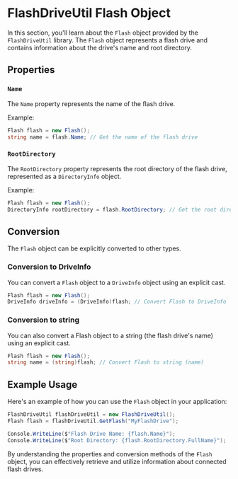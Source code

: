 # FlashDriveUtil Flash Object

In this section, you'll learn about the `Flash` object provided by the `FlashDriveUtil` library. The `Flash` object represents a flash drive and contains information about the drive's name and root directory.

## Properties

### `Name`

The `Name` property represents the name of the flash drive.

Example:

```csharp
Flash flash = new Flash();
string name = flash.Name; // Get the name of the flash drive
```

### `RootDirectory`

The `RootDirectory` property represents the root directory of the flash drive, represented as a `DirectoryInfo` object.

Example:

```csharp
Flash flash = new Flash();
DirectoryInfo rootDirectory = flash.RootDirectory; // Get the root directory of the flash drive
```

## Conversion

The `Flash` object can be explicitly converted to other types.

### Conversion to DriveInfo

You can convert a `Flash` object to a `DriveInfo` object using an explicit cast.

```csharp
Flash flash = new Flash();
DriveInfo driveInfo = (DriveInfo)flash; // Convert Flash to DriveInfo
```

### Conversion to string

You can also convert a Flash object to a string (the flash drive's name) using an explicit cast.

```csharp
Flash flash = new Flash();
string name = (string)flash; // Convert Flash to string (name)
```

## Example Usage

Here's an example of how you can use the `Flash` object in your application:

```csharp
FlashDriveUtil flashDriveUtil = new FlashDriveUtil();
Flash flash = flashDriveUtil.GetFlash("MyFlashDrive");

Console.WriteLine($"Flash Drive Name: {flash.Name}");
Console.WriteLine($"Root Directory: {flash.RootDirectory.FullName}");
```

By understanding the properties and conversion methods of the `Flash` object, you can effectively retrieve and utilize information about connected flash drives.
